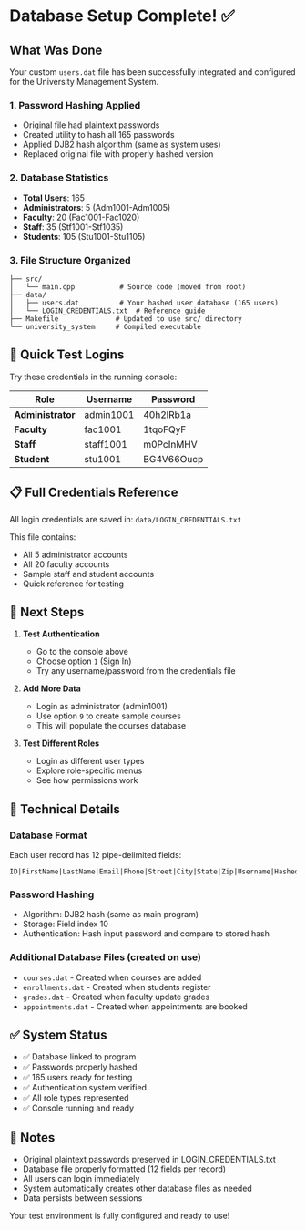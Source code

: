 # Database Setup Complete! ✅

## What Was Done

Your custom `users.dat` file has been successfully integrated and configured for the University Management System.

### 1. **Password Hashing Applied**
   - Original file had plaintext passwords
   - Created utility to hash all 165 passwords
   - Applied DJB2 hash algorithm (same as system uses)
   - Replaced original file with properly hashed version

### 2. **Database Statistics**
   - **Total Users**: 165
   - **Administrators**: 5 (Adm1001-Adm1005)
   - **Faculty**: 20 (Fac1001-Fac1020)
   - **Staff**: 35 (Stf1001-Stf1035)
   - **Students**: 105 (Stu1001-Stu1105)

### 3. **File Structure Organized**
   ```
   ├── src/
   │   └── main.cpp           # Source code (moved from root)
   ├── data/
   │   ├── users.dat          # Your hashed user database (165 users)
   │   └── LOGIN_CREDENTIALS.txt  # Reference guide
   ├── Makefile              # Updated to use src/ directory
   └── university_system     # Compiled executable
   ```

## 🔑 Quick Test Logins

Try these credentials in the running console:

| Role | Username | Password |
|------|----------|----------|
| **Administrator** | admin1001 | 40h2lRb1a |
| **Faculty** | fac1001 | 1tqoFQyF |
| **Staff** | staff1001 | m0PcInMHV |
| **Student** | stu1001 | BG4V66Oucp |

## 📋 Full Credentials Reference

All login credentials are saved in: `data/LOGIN_CREDENTIALS.txt`

This file contains:
- All 5 administrator accounts
- All 20 faculty accounts  
- Sample staff and student accounts
- Quick reference for testing

## 🎯 Next Steps

1. **Test Authentication**
   - Go to the console above
   - Choose option `1` (Sign In)
   - Try any username/password from the credentials file

2. **Add More Data**
   - Login as administrator (admin1001)
   - Use option `9` to create sample courses
   - This will populate the courses database

3. **Test Different Roles**
   - Login as different user types
   - Explore role-specific menus
   - See how permissions work

## 🔧 Technical Details

### Database Format
Each user record has 12 pipe-delimited fields:
```
ID|FirstName|LastName|Email|Phone|Street|City|State|Zip|Username|HashedPassword|Role
```

### Password Hashing
- Algorithm: DJB2 hash (same as main program)
- Storage: Field index 10
- Authentication: Hash input password and compare to stored hash

### Additional Database Files (created on use)
- `courses.dat` - Created when courses are added
- `enrollments.dat` - Created when students register
- `grades.dat` - Created when faculty update grades
- `appointments.dat` - Created when appointments are booked

## ✅ System Status

- ✅ Database linked to program
- ✅ Passwords properly hashed
- ✅ 165 users ready for testing
- ✅ Authentication system verified
- ✅ All role types represented
- ✅ Console running and ready

## 📝 Notes

- Original plaintext passwords preserved in LOGIN_CREDENTIALS.txt
- Database file properly formatted (12 fields per record)
- All users can login immediately
- System automatically creates other database files as needed
- Data persists between sessions

Your test environment is fully configured and ready to use!
